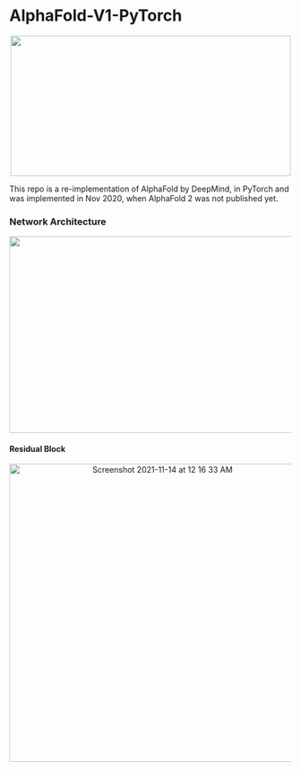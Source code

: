 # AlphaFold-V1-PyTorch
<p align="center">
<img src="https://user-images.githubusercontent.com/53872365/141668325-f1ed43b0-9628-4fcc-99b0-04b1fbc89c15.png" width="500" height="250">
</p>
  This repo is a re-implementation of AlphaFold by DeepMind, in PyTorch and was implemented in Nov 2020, when AlphaFold 2 was not published yet.

<h3>Network Architecture</h3>
<p align="center">  
<img src="https://user-images.githubusercontent.com/53872365/141668523-a1eabd42-0645-4a23-923f-d617de9a1043.png" width="700" height="350">
</p>

<h4>Residual Block</h4>
<p align="center">  
<img width="531" alt="Screenshot 2021-11-14 at 12 16 33 AM" src="https://user-images.githubusercontent.com/53872365/141668639-ffa0d9af-106e-4e6f-9c0f-f6b7f4aa61ff.png">  
</p>
